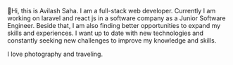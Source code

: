 👋Hi, this is Avilash Saha. I am a full-stack web developer. Currently I am working on laravel and react js in a software company as a  Junior Software Engineer. Beside that, I am also finding better opportunities to expand my skills and experiences. I want up to date with new technologies and constantly seeking new challenges to improve my knowledge and skills.

I love photography and traveling.
